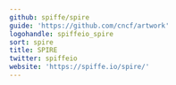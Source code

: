 ```yaml
---
github: spiffe/spire
guide: 'https://github.com/cncf/artwork'
logohandle: spiffeio_spire
sort: spire
title: SPIRE
twitter: spiffeio
website: 'https://spiffe.io/spire/'
---
```

